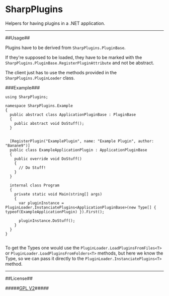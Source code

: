SharpPlugins
============

Helpers for having plugins in a .NET application.

-------------------------------------------------------------------------------------------------------------------------------------

##Usage##

Plugins have to be derived from `SharpPlugins.PluginBase`.

If they're supposed to be loaded, they have to be marked with the `SharpPlugins.PluginBase.RegisterPluginAttribute` and not be abstract.

The client just has to use the methods provided in the `SharpPlugins.PluginLoader` class.

###Example###

``` CSharp
using SharpPlugins;

namespace SharpPlugins.Example
{
  public abstract class ApplicationPluginBase : PluginBase
  {
    public abstract void DoStuff();
  }
  
  
  [RegisterPlugin("ExamplePlugin", name: "Example Plugin", author: "Banane9")]
  public class ExampleApplicationPlugin : ApplicationPluginBase
  {
    public override void DoStuff()
    {
      // Do Stuff!
    }
  }
  
  internal class Program
  {
    private static void Main(string[] args)
    {
      var pluginInstance = PluginLoader.InstanciatePlugins<ApplicationPluginBase>(new Type[] { typeof(ExampleApplicationPlugin) }).First();
      
      pluginInstance.DoStuff();
    }
  }
}


```

To get the Types one would use the `PluginLoader.LoadPluginsFromFiles<T>` or `PluginLoader.LoadPluginsFromFolders<T>` methods, but here we know the Type, so we can pass it directly to the `PluginLoader.InstanciatePlugins<T>` method.

---------------------------------------------------------------------------------------------------------------------------------

##License##

#####[GPL V2](https://github.com/Banane9/SharpPlugins/blob/master/LICENSE.md)#####
